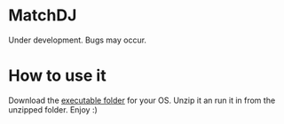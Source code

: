 # MatchDJ
Under development. Bugs may occur.

# How to use it
Download the [executable folder](https://github.com/Hlanden/MatchDJ/blob/master/Executables/MatchDJ_Windows.zip) for your OS. Unzip it an run it in from the unzipped folder. Enjoy :) 

